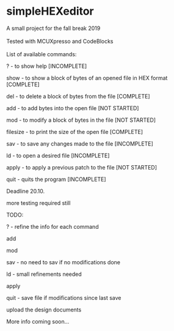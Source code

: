 # simpleHEXeditor
A small project for the fall break 2019
<br>
<br>
Tested with MCUXpresso and CodeBlocks
<br>
<br>
List of available commands:


?        - to show help [INCOMPLETE]

show     - to show a block of bytes of an opened file in HEX format [COMPLETE]

del      - to delete a block of bytes from the file [COMPLETE]

add      - to add bytes into the open file [NOT STARTED]

mod      - to modify a block of bytes in the file [NOT STARTED]

filesize - to print the size of the open file [COMPLETE]

sav      - to save any changes made to the file [INCOMPLETE]

ld       - to open a desired file [INCOMPLETE]

apply    - to apply a previous patch to the file [NOT STARTED]

quit     - quits the program [INCOMPLETE]


Deadline 20.10.

more testing required still


TODO:


?    - refine the info for each command 

add 

mod

sav   - no need to sav if no modifications done

ld    - small refinements needed

apply

quit  - save file if modifications since last save

upload the design documents


More info coming soon...
